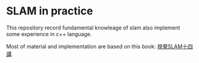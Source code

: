 # SLAM in practice

This repository record fundamental knowleage of slam also implement some experience in c++ language.

Most of material and implementation are based on this book: [視覺SLAM十四講](https://github.com/gaoxiang12/slambook)